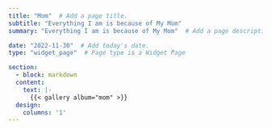```yaml
---
title: "Mom"  # Add a page title.
subtitle: "Everything I am is because of My Mom"
summary: "Everything I am is because of My Mom"  # Add a page description.

date: "2022-11-30"  # Add today's date.
type: "widget_page"  # Page type is a Widget Page

section:
  - block: markdown
  content:
    text: |-
      {{< gallery album="mom" >}}
  design:
    columns: '1'
---
```



